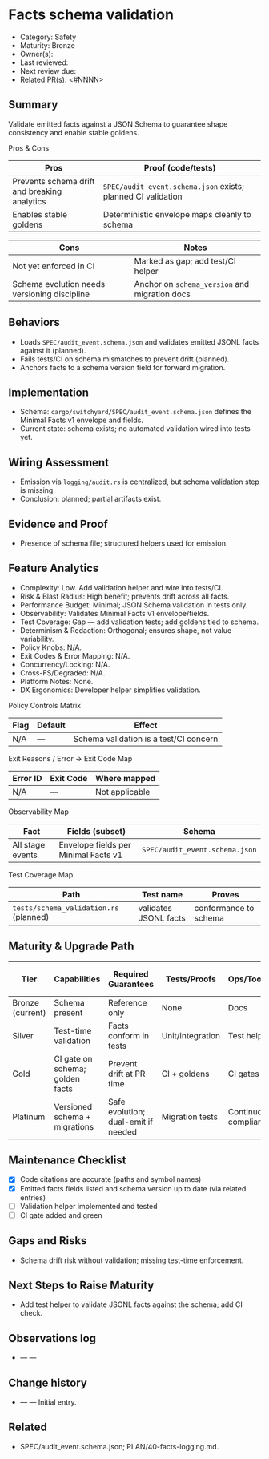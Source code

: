 # Facts schema validation

- Category: Safety
- Maturity: Bronze
- Owner(s): <owner>
- Last reviewed: <YYYY-MM-DD>
- Next review due: <YYYY-MM-DD>
- Related PR(s): <#NNNN>

## Summary

Validate emitted facts against a JSON Schema to guarantee shape consistency and enable stable goldens.

Pros & Cons

| Pros | Proof (code/tests) |
| --- | --- |
| Prevents schema drift and breaking analytics | `SPEC/audit_event.schema.json` exists; planned CI validation |
| Enables stable goldens | Deterministic envelope maps cleanly to schema |

| Cons | Notes |
| --- | --- |
| Not yet enforced in CI | Marked as gap; add test/CI helper |
| Schema evolution needs versioning discipline | Anchor on `schema_version` and migration docs |

## Behaviors

- Loads `SPEC/audit_event.schema.json` and validates emitted JSONL facts against it (planned).
- Fails tests/CI on schema mismatches to prevent drift (planned).
- Anchors facts to a schema version field for forward migration.

## Implementation

- Schema: `cargo/switchyard/SPEC/audit_event.schema.json` defines the Minimal Facts v1 envelope and fields.
- Current state: schema exists; no automated validation wired into tests yet.

## Wiring Assessment

- Emission via `logging/audit.rs` is centralized, but schema validation step is missing.
- Conclusion: planned; partial artifacts exist.

## Evidence and Proof

- Presence of schema file; structured helpers used for emission.

## Feature Analytics

- Complexity: Low. Add validation helper and wire into tests/CI.
- Risk & Blast Radius: High benefit; prevents drift across all facts.
- Performance Budget: Minimal; JSON Schema validation in tests only.
- Observability: Validates Minimal Facts v1 envelope/fields.
- Test Coverage: Gap — add validation tests; add goldens tied to schema.
- Determinism & Redaction: Orthogonal; ensures shape, not value variability.
- Policy Knobs: N/A.
- Exit Codes & Error Mapping: N/A.
- Concurrency/Locking: N/A.
- Cross-FS/Degraded: N/A.
- Platform Notes: None.
- DX Ergonomics: Developer helper simplifies validation.

Policy Controls Matrix

| Flag | Default | Effect |
| --- | --- | --- |
| N/A | — | Schema validation is a test/CI concern |

Exit Reasons / Error → Exit Code Map

| Error ID | Exit Code | Where mapped |
| --- | --- | --- |
| N/A | — | Not applicable |

Observability Map

| Fact | Fields (subset) | Schema |
| --- | --- | --- |
| All stage events | Envelope fields per Minimal Facts v1 | `SPEC/audit_event.schema.json` |

Test Coverage Map

| Path | Test name | Proves |
| --- | --- | --- |
| `tests/schema_validation.rs` (planned) | validates JSONL facts | conformance to schema |

## Maturity & Upgrade Path

| Tier | Capabilities | Required Guarantees | Tests/Proofs | Ops/Tooling | Relationship to Previous Tier |
| --- | --- | --- | --- | --- | --- |
| Bronze (current) | Schema present | Reference only | None | Docs | Additive |
| Silver | Test-time validation | Facts conform in tests | Unit/integration | Test helper | Additive |
| Gold | CI gate on schema; golden facts | Prevent drift at PR time | CI + goldens | CI gates | Additive |
| Platinum | Versioned schema + migrations | Safe evolution; dual-emit if needed | Migration tests | Continuous compliance | Additive |

## Maintenance Checklist

- [x] Code citations are accurate (paths and symbol names)
- [x] Emitted facts fields listed and schema version up to date (via related entries)
- [ ] Validation helper implemented and tested
- [ ] CI gate added and green

## Gaps and Risks

- Schema drift risk without validation; missing test-time enforcement.

## Next Steps to Raise Maturity

- Add test helper to validate JSONL facts against the schema; add CI check.

## Observations log

- <YYYY-MM-DD> — <author> — <note>

## Change history

- <YYYY-MM-DD> — <author> — Initial entry.

## Related

- SPEC/audit_event.schema.json; PLAN/40-facts-logging.md.

